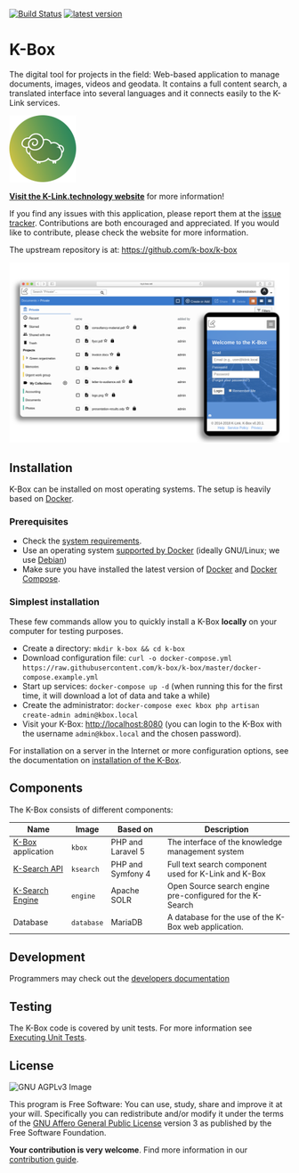 [![Build Status](https://travis-ci.com/k-box/k-box.svg?branch=master)](https://travis-ci.com/k-box/k-box) [![latest version](https://img.shields.io/badge/version-0.25.3-blue.svg)](docs/release-note/release-note-0.25.md)

# K-Box

The digital tool for projects in the field: Web-based application to manage documents, images, videos and geodata. It contains a full content search, a translated interface into several languages and it connects easily to the K-Link services.

![K-Box Logo](./public/k-box-logo.png)

**[Visit the K-Link.technology website](http://k-link.technology)** for more information!

If you find any issues with this application, please report them at the [issue tracker](./issues). Contributions are both encouraged and appreciated. If you would like to contribute, please check the website for more information.

The upstream repository is at: https://github.com/k-box/k-box

![](./public/k-box-screenshot.png)

## Installation

K-Box can be installed on most operating systems. The setup is heavily based on [Docker](https://www.docker.com/).

### Prerequisites

- Check the [system requirements](./docs/installation/requirements.md).
- Use an operating system [supported by Docker](https://docs.docker.com/install/#server) (ideally GNU/Linux; we use [Debian](https://debian.org))
- Make sure you have installed the latest version of [Docker](https://docs.docker.com/install/linux/docker-ce/debian/) and [Docker Compose](https://docs.docker.com/compose/install/).

### Simplest installation

These few commands allow you to quickly install a K-Box **locally** on your computer for testing purposes.

* Create a directory: `mkdir k-box && cd k-box`
* Download configuration file: `curl -o docker-compose.yml https://raw.githubusercontent.com/k-box/k-box/master/docker-compose.example.yml`
* Start up services: `docker-compose up -d` (when running this for the first time, it will download a lot of data and take a while)
* Create the administrator: `docker-compose exec kbox php artisan create-admin admin@kbox.local` 
* Visit your K-Box: [http://localhost:8080](http://localhost:8080/) (you can login to the K-Box with the username `admin@kbox.local` and the chosen password).

For installation on a server in the Internet or more configuration options, see the documentation on [installation of the K-Box](./docs/user/installation.md).

## Components

The K-Box consists of different components:

| Name | Image | Based on | Description |
|------|-------|----------|-------------|
| [K-Box](./docs/index.md) application | `kbox` | PHP and Laravel 5 | The interface of the knowledge management system |
| [K-Search API](https://github.com/k-box/k-search) | `ksearch` | PHP and Symfony 4 | Full text search component used for K-Link and K-Box |
| [K-Search Engine](https://github.com/k-box/k-search-engine) | `engine` | Apache SOLR | Open Source search engine pre-configured for the K-Search |
| Database | `database` | MariaDB | A database for the use of the K-Box web application. |

## Development

Programmers may check out the [developers documentation](./docs/developer/index.md)

## Testing

The K-Box code is covered by unit tests. For more information see [Executing Unit Tests](./docs/developer/testing.md).

## License

![GNU AGPLv3 Image](https://www.gnu.org/graphics/agplv3-155x51.png)

This program is Free Software: You can use, study, share and improve it at your will. Specifically you can redistribute and/or modify it under the terms of the [GNU Affero General Public License](./LICENSE.txt) version 3 as published by the Free Software Foundation.

**Your contribution is very welcome**. Find more information in our [contribution guide](./contributing.md).
